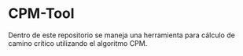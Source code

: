 # CPM-Tool
Dentro de este repositorio se maneja una herramienta para cálculo de camino crítico utilizando el algoritmo CPM.
